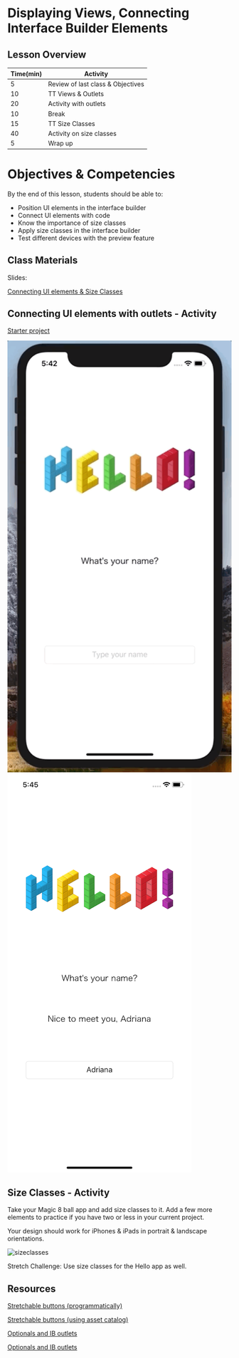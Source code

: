 # Displaying Views, Connecting Interface Builder Elements

## Lesson Overview

| **Time(min)** | **Activity**                            |
| ------------- | ----------------------------------------|
| 5             | Review of last class & Objectives       |
| 10            | TT Views & Outlets                      |
| 20            | Activity with outlets                   |
| 10            | Break                                   |
| 15            | TT Size Classes                         |
| 40            | Activity on size classes                |
| 5             | Wrap up                                 |

# Objectives & Competencies
By the end of this lesson, students should be able to:

- Position UI elements in the interface builder
- Connect UI elements with code
- Know the importance of size classes
- Apply size classes in the interface builder
- Test different devices with the preview feature

## Class Materials

Slides:

[Connecting UI elements & Size Classes](https://docs.google.com/presentation/d/1ubzYQm_wm7Fjq9Lv98Gra5VDCj_ijR-KmahkPQIo968/edit?usp=sharing)

## Connecting UI elements with outlets - Activity

[Starter project](https://github.com/amelinagzz/hello-starter)

![hello](assets/hello.gif) ![helloscreen](assets/helloscreen.png)

## Size Classes - Activity

Take your Magic 8 ball app and add size classes to it. Add a few more elements to practice if you have two or less in your current project.

Your design should work for iPhones & iPads in portrait & landscape orientations.

![sizeclasses](assets/sizeclasses.gif)

Stretch Challenge: Use size classes for the Hello app as well.

## Resources

[Stretchable buttons (programmatically)](https://www.natashatherobot.com/ios-stretchable-button-uiedgeinsetsmake/)

[Stretchable buttons (using asset catalog)](https://krakendev.io/blog/4-xcode-asset-catalog-secrets-you-need-to-know)

[Optionals and IB outlets](https://blog.curtisherbert.com/to-optional-or-not-to-optional-iboutlet/)

[Optionals and IB outlets](https://cocoacasts.com/should-outlets-be-optionals-or-implicitly-unwrapped-optionals)
